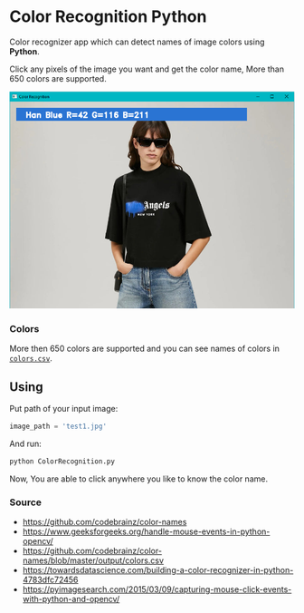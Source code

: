 # Color Recognition Python

Color recognizer app which can detect names of image colors using **Python**.

Click any pixels of the image you want and get the color name, More than 650 colors are supported.

![Color Recognition Python](demo.png)

### Colors

More then 650 colors are supported and you can see names of colors in [`colors.csv`](colors.csv).

## Using

Put path of your input image:
```python
image_path = 'test1.jpg'
```

And run:
```sh
python ColorRecognition.py
```

Now, You are able to click anywhere you like to know the color name.

### Source

- https://github.com/codebrainz/color-names
- https://www.geeksforgeeks.org/handle-mouse-events-in-python-opencv/
- https://github.com/codebrainz/color-names/blob/master/output/colors.csv
- https://towardsdatascience.com/building-a-color-recognizer-in-python-4783dfc72456
- https://pyimagesearch.com/2015/03/09/capturing-mouse-click-events-with-python-and-opencv/
